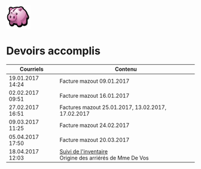 <link rel="stylesheet" href="normal4.css">

![](icon_earn.png)

# Devoirs accomplis

| Courriels | Contenu |
| --- | --- |
| 19.01.2017 14:24 | Facture mazout 09.01.2017 |
| 02.02.2017 09:51 | Facture mazout 16.01.2017 |
| 27.02.2017 16:51 | Factures mazout 25.01.2017, 13.02.2017, 17.02.2017 |
| 09.03.2017 11:25 | Facture mazout 24.02.2017 |
| 05.04.2017 17:50 | Facture mazout 20.03.2017 |
| 18.04.2017 12:03 | [Suivi de l'inventaire](Inventaire.md)<br>Origine des arriérés de Mme De Vos |

